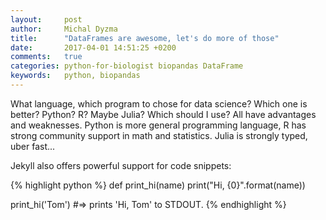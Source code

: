 ```yaml
---
layout:     post
author:     Michal Dyzma
title:      "DataFrames are awesome, let's do more of those"
date:       2017-04-01 14:51:25 +0200
comments:   true
categories: python-for-biologist biopandas DataFrame
keywords:   python, biopandas
---
```


What language, which program to chose for data science? Which one is better? Python? R? Maybe Julia? Which should I use? All have advantages and weaknesses. Python is more general programming language, R has strong community support in math and statistics. Julia is strongly typed, uber fast...

Jekyll also offers powerful support for code snippets:

{% highlight python %}
def print_hi(name)
  print("Hi, {0}".format(name))

print_hi('Tom')
#=> prints 'Hi, Tom' to STDOUT.
{% endhighlight %}
